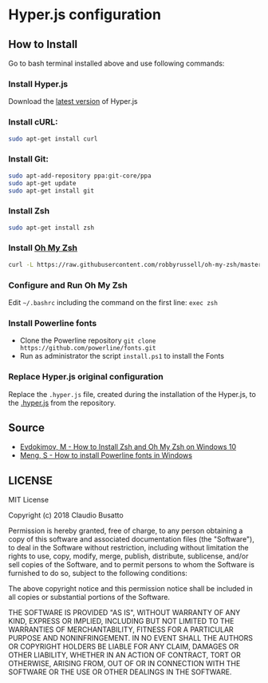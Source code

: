 # Hyper.js configuration

## How to Install

Go to bash terminal installed above and use following commands:

### Install Hyper.js

Download the [latest version](https://hyper.is/) of Hyper.js

### Install cURL:

```bash
sudo apt-get install curl
```

### Install Git:

```bash
sudo apt-add-repository ppa:git-core/ppa
sudo apt-get update
sudo apt-get install git
```

### Install Zsh

```bash
sudo apt-get install zsh
```

### Install [Oh My Zsh](https://github.com/robbyrussell/oh-my-zsh)

```bash
curl -L https://raw.githubusercontent.com/robbyrussell/oh-my-zsh/master/tools/install.sh | bash
```

### Configure and Run Oh My Zsh

Edit `~/.bashrc` including the command on the first line: `exec zsh`

### Install Powerline fonts

- Clone the Powerline repository `git clone https://github.com/powerline/fonts.git`
- Run as administrator the script `install.ps1` to install the Fonts

### Replace Hyper.js original configuration

Replace the `.hyper.js` file, created during the installation of the Hyper.js, to the [.hyper.js](.hyper.js) from the repository.

## Source

- [Evdokimov, M - How to Install Zsh and Oh My Zsh on Windows 10](https://evdokimovm.github.io/windows/zsh/shell/syntax/highlighting/ohmyzsh/hyper/terminal/2017/02/24/how-to-install-zsh-and-oh-my-zsh-on-windows-10.html)
- [Meng, S - How to install Powerline fonts in Windows](https://medium.com/@slmeng/how-to-install-powerline-fonts-in-windows-b2eedecace58)
## LICENSE

MIT License

Copyright (c) 2018 Claudio Busatto

Permission is hereby granted, free of charge, to any person obtaining a copy
of this software and associated documentation files (the "Software"), to deal
in the Software without restriction, including without limitation the rights
to use, copy, modify, merge, publish, distribute, sublicense, and/or sell
copies of the Software, and to permit persons to whom the Software is
furnished to do so, subject to the following conditions:

The above copyright notice and this permission notice shall be included in all
copies or substantial portions of the Software.

THE SOFTWARE IS PROVIDED "AS IS", WITHOUT WARRANTY OF ANY KIND, EXPRESS OR
IMPLIED, INCLUDING BUT NOT LIMITED TO THE WARRANTIES OF MERCHANTABILITY,
FITNESS FOR A PARTICULAR PURPOSE AND NONINFRINGEMENT. IN NO EVENT SHALL THE
AUTHORS OR COPYRIGHT HOLDERS BE LIABLE FOR ANY CLAIM, DAMAGES OR OTHER
LIABILITY, WHETHER IN AN ACTION OF CONTRACT, TORT OR OTHERWISE, ARISING FROM,
OUT OF OR IN CONNECTION WITH THE SOFTWARE OR THE USE OR OTHER DEALINGS IN THE
SOFTWARE.

